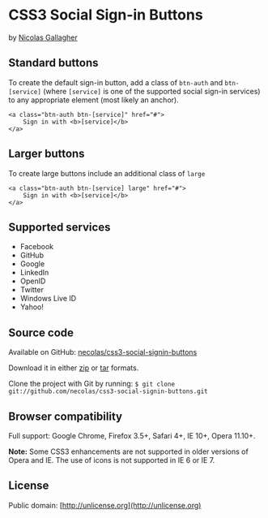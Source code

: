 # CSS3 Social Sign-in Buttons

by [Nicolas Gallagher](http://nicolasgallagher.com)

## Standard buttons

To create the default sign-in button, add a class of `btn-auth` and `btn-[service]` (where `[service]` is one of the supported social sign-in services) to any appropriate element (most likely an anchor).

    <a class="btn-auth btn-[service]" href="#">
        Sign in with <b>[service]</b>
    </a>

## Larger buttons

To create large buttons include an additional class of `large`

    <a class="btn-auth btn-[service] large" href="#">
        Sign in with <b>[service]</b>
    </a>

## Supported services

* Facebook
* GitHub
* Google
* LinkedIn
* OpenID
* Twitter
* Windows Live ID
* Yahoo!

## Source code

Available on GitHub: [necolas/css3-social-signin-buttons](http://github.com/necolas/css3-social-signin-buttons)

Download it in either [zip](http://github.com/necolas/css3-social-signin-buttons/zipball/master) or [tar](http://github.com/necolas/css3-social-signin-buttons/tarball/master) formats.</p>

Clone the project with Git by running:
`$ git clone git://github.com/necolas/css3-social-signin-buttons.git`

## Browser compatibility

Full support: Google Chrome, Firefox 3.5+, Safari 4+, IE 10+, Opera 11.10+.

**Note:** Some CSS3 enhancements are not supported in older versions of Opera and IE. The use of icons is not supported in IE 6 or IE 7.

## License ##

Public domain: [http://unlicense.org](http://unlicense.org)
